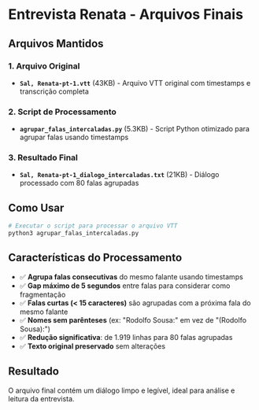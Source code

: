 # Entrevista Renata - Arquivos Finais

## Arquivos Mantidos

### 1. Arquivo Original
- **`Sal, Renata-pt-1.vtt`** (43KB) - Arquivo VTT original com timestamps e transcrição completa

### 2. Script de Processamento
- **`agrupar_falas_intercaladas.py`** (5.3KB) - Script Python otimizado para agrupar falas usando timestamps

### 3. Resultado Final
- **`Sal, Renata-pt-1_dialogo_intercaladas.txt`** (21KB) - Diálogo processado com 80 falas agrupadas

## Como Usar

```bash
# Executar o script para processar o arquivo VTT
python3 agrupar_falas_intercaladas.py
```

## Características do Processamento

- ✅ **Agrupa falas consecutivas** do mesmo falante usando timestamps
- ✅ **Gap máximo de 5 segundos** entre falas para considerar como fragmentação
- ✅ **Falas curtas (< 15 caracteres)** são agrupadas com a próxima fala do mesmo falante
- ✅ **Nomes sem parênteses** (ex: "Rodolfo Sousa:" em vez de "(Rodolfo Sousa):")
- ✅ **Redução significativa**: de 1.919 linhas para 80 falas agrupadas
- ✅ **Texto original preservado** sem alterações

## Resultado

O arquivo final contém um diálogo limpo e legível, ideal para análise e leitura da entrevista.
